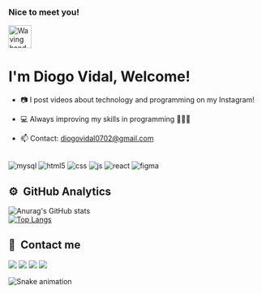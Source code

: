 ### Nice to meet you!  
<img src="https://raw.githubusercontent.com/nixin72/nixin72/master/wave.gif" 
         alt="Waving hand animated gif"
         height="45"
         width="45" />
<h1>I'm Diogo Vidal, Welcome!</h1>

- 📷 I post videos about technology and programming on my Instagram!

- 💻 Always improving my skills in programming 🧑🏻‍💻 

- 📫 Contact: diogovidal0702@gmail.com

<div style="display: inline_block"><br>
         <img alt="mysql" src="https://img.shields.io/badge/MySQL-005C84?style=for-the-badge&logo=mysql&logoColor=white" >
 <img alt="html5" src="https://img.shields.io/badge/HTML5-E34F26?style=for-the-badge&logo=html5&logoColor=white" >
  <img alt="css" src="https://img.shields.io/badge/CSS3-1572B6?style=for-the-badge&logo=css3&logoColor=white" >
  <img alt="js" src="https://img.shields.io/badge/JavaScript-F7DF1E?style=for-the-badge&logo=javascript&logoColor=black" >
  <img alt="react" src="https://img.shields.io/badge/React-20232A?style=for-the-badge&logo=react&logoColor=61DAFB" >
   <img alt="figma" src="https://img.shields.io/badge/Figma-F24E1E?style=for-the-badge&logo=figma&logoColor=white" >

</div>

## ⚙️ &nbsp;GitHub Analytics

![Anurag's GitHub stats](https://github-readme-stats.vercel.app/api?username=diogovidall&show_icons=true&theme=radical) <br>
[![Top Langs](https://github-readme-stats.vercel.app/api/top-langs/?username=diogovidall&hide_progress=false)](https://github.com/diogovidall/github-readme-stats) <br>

## 📱 &nbsp;Contact me

<div>
 <a href="https://www.instagram.com/odiogovidall/?next=%2F" target="_blank"><img src="https://img.shields.io/badge/-Instagram-%23E4405F?style=for-the-badge&logo=instagram&logoColor=white" target="_blank"></a>
  <a href="1018261436641845248" target="_blank"><img src="https://img.shields.io/badge/Discord-7289DA?style=for-the-badge&logo=discord&logoColor=white" target="_blank"></a> 
   <a href = "mailto:diogovidal0702@gmail.com"><img src="https://img.shields.io/badge/-Gmail-%23333?style=for-the-badge&logo=gmail&logoColor=white" target="_blank"></a>
    <a href="https://www.linkedin.com/in/diogo-vidal-5b5455252/" target="_blank"><img src="https://img.shields.io/badge/-LinkedIn-%230077B5?style=for-the-badge&logo=linkedin&logoColor=white" target="_blank"></a> 
</div>

 ![Snake animation](https://github.com/diogovidall/diogovidall/blob/output/github-contribution-grid-snake.svg)

  
